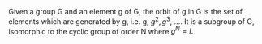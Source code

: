 Given a group G and an element g of G, the orbit of g in G is the set of
elements which are generated by g, i.e. <span>g, $g^{2}, g^{3},$
...</span>. It is a subgroup of G, isomorphic to the cyclic group of
order N where $g^{N}=I.$
